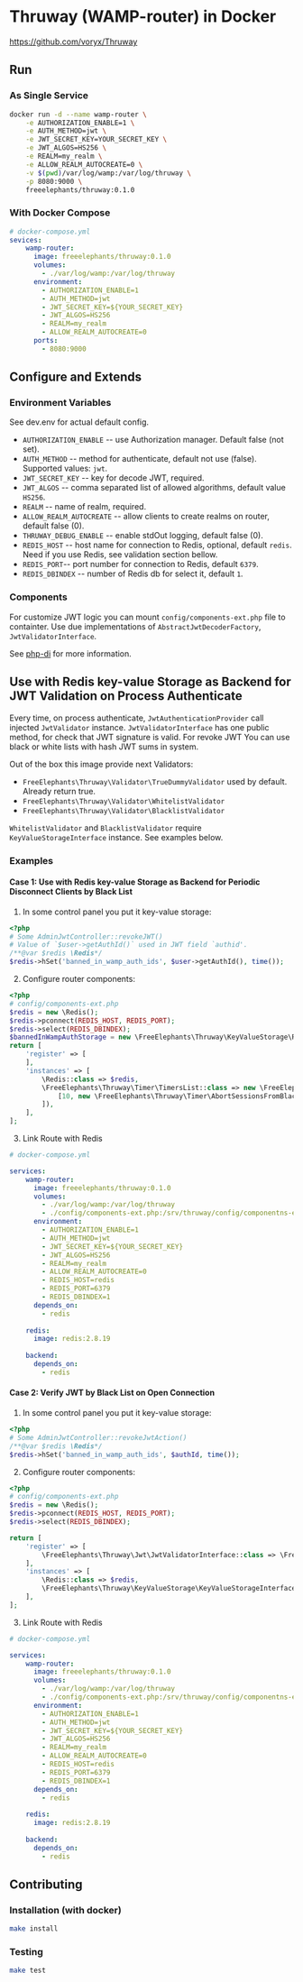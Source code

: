 # Thruway (WAMP-router) in Docker

https://github.com/voryx/Thruway

## Run 

### As Single Service
```bash
docker run -d --name wamp-router \
    -e AUTHORIZATION_ENABLE=1 \
    -e AUTH_METHOD=jwt \
    -e JWT_SECRET_KEY=YOUR_SECRET_KEY \
    -e JWT_ALGOS=HS256 \
    -e REALM=my_realm \
    -e ALLOW_REALM_AUTOCREATE=0 \
    -v $(pwd)/var/log/wamp:/var/log/thruway \
    -p 8080:9000 \
    freeelephants/thruway:0.1.0
```

### With Docker Compose

```yaml
# docker-compose.yml
sevices:
    wamp-router:
      image: freeelephants/thruway:0.1.0 
      volumes:
        - ./var/log/wamp:/var/log/thruway
      environment:
        - AUTHORIZATION_ENABLE=1
        - AUTH_METHOD=jwt
        - JWT_SECRET_KEY=${YOUR_SECRET_KEY}
        - JWT_ALGOS=HS256
        - REALM=my_realm
        - ALLOW_REALM_AUTOCREATE=0
      ports:
        - 8080:9000
```

## Configure and Extends

### Environment Variables

See dev.env for actual default config. 

- `AUTHORIZATION_ENABLE` -- use Authorization manager. Default false (not set). 
- `AUTH_METHOD` -- method for authenticate, default not use (false). Supported values: `jwt`. 
- `JWT_SECRET_KEY` -- key for decode JWT, required.
- `JWT_ALGOS` -- comma separated list of allowed algorithms, default value `HS256`.
- `REALM` -- name of realm, required. 
- `ALLOW_REALM_AUTOCREATE` -- allow clients to create realms on router, default false (0).
- `THRUWAY_DEBUG_ENABLE` -- enable stdOut logging, default false (0).
- `REDIS_HOST` -- host name for connection to Redis, optional, default `redis`. Need if you use Redis, see validation section bellow. 
- `REDIS_PORT`-- port number for connection to Redis, default `6379`. 
- `REDIS_DBINDEX` -- number of Redis db for select it, default `1`.  

### Components

For customize JWT logic you can mount `config/components-ext.php` file to containter. Use due implementations of `AbstractJwtDecoderFactory`, `JwtValidatorInterface`. 
 
See [php-di](https://github.com/FreeElephants/php-di) for more information. 

## Use with Redis key-value Storage as Backend for JWT Validation on Process Authenticate
  
Every time, on process authenticate, `JwtAuthenticationProvider` call injected `JwtValidator` instance. `JwtValidatorInterface` has one public method, for check that JWT signature is valid. 
For revoke JWT You can use black or white lists with hash JWT sums in system. 

Out of the box this image provide next Validators:
- `FreeElephants\Thruway\Validator\TrueDummyValidator` used by default. Already return true. 
- `FreeElephants\Thruway\Validator\WhitelistValidator`
- `FreeElephants\Thruway\Validator\BlacklistValidator`

`WhitelistValidator` and `BlacklistValidator` require `KeyValueStorageInterface` instance. See examples below.   

### Examples

#### Case 1: Use with Redis key-value Storage as Backend for Periodic Disconnect Clients by Black List
 
1. In some control panel you put it key-value storage: 
```php
<?php 
# Some AdminJwtController::revokeJWT()
# Value of `$user->getAuthId()` used in JWT field `authid'.
/**@var $redis \Redis*/
$redis->hSet('banned_in_wamp_auth_ids', $user->getAuthId(), time());
```

2. Configure router components: 
```php
<?php
# config/components-ext.php
$redis = new \Redis();
$redis->pconnect(REDIS_HOST, REDIS_PORT);
$redis->select(REDIS_DBINDEX);
$bannedInWampAuthStorage = new \FreeElephants\Thruway\KeyValueStorage\Redis\HashKeyStorageRedisAdapter($redis, 'banned_in_wamp_auth_ids');
return [
    'register' => [
    ],
    'instances' => [
        \Redis::class => $redis,
        \FreeElephants\Thruway\Timer\TimersList::class => new \FreeElephants\Thruway\Timer\TimersList([
            [10, new \FreeElephants\Thruway\Timer\AbortSessionsFromBlacklistTimer($bannedInWampAuthStorage)]
        ]),
    ],
];
```

3. Link Route with Redis
```yaml
# docker-compose.yml

services: 
    wamp-router:
      image: freeelephants/thruway:0.1.0 
      volumes:
        - ./var/log/wamp:/var/log/thruway
        - ./config/components-ext.php:/srv/thruway/config/componentns-ext.php
      environment:
        - AUTHORIZATION_ENABLE=1
        - AUTH_METHOD=jwt
        - JWT_SECRET_KEY=${YOUR_SECRET_KEY}
        - JWT_ALGOS=HS256
        - REALM=my_realm
        - ALLOW_REALM_AUTOCREATE=0
        - REDIS_HOST=redis
        - REDIS_PORT=6379
        - REDIS_DBINDEX=1
      depends_on:
        - redis
    
    redis:
      image: redis:2.8.19
    
    backend:
      depends_on:
        - redis    

```

#### Case 2: Verify JWT by Black List on Open Connection 

1. In some control panel you put it key-value storage: 
```php
<?php 
# Some AdminJwtController::revokeJwtAction()
/**@var $redis \Redis*/
$redis->hSet('banned_in_wamp_auth_ids', $authId, time());
``` 

2. Configure router components:
```php
<?php
# config/components-ext.php
$redis = new \Redis();
$redis->pconnect(REDIS_HOST, REDIS_PORT);
$redis->select(REDIS_DBINDEX);

return [
    'register' => [
        \FreeElephants\Thruway\Jwt\JwtValidatorInterface::class => \FreeElephants\Thruway\Validator\BlacklistValidator::class
    ],
    'instances' => [
        \Redis::class => $redis,
        \FreeElephants\Thruway\KeyValueStorage\KeyValueStorageInterface::class => new \FreeElephants\Thruway\KeyValueStorage\Redis\HashKeyStorageRedisAdapter($redis, 'banned_in_wamp_auth_ids'),
    ],
];
```

3. Link Route with Redis
```yaml
# docker-compose.yml

services: 
    wamp-router:
      image: freeelephants/thruway:0.1.0 
      volumes:
        - ./var/log/wamp:/var/log/thruway
        - ./config/components-ext.php:/srv/thruway/config/componentns-ext.php
      environment:
        - AUTHORIZATION_ENABLE=1
        - AUTH_METHOD=jwt
        - JWT_SECRET_KEY=${YOUR_SECRET_KEY}
        - JWT_ALGOS=HS256
        - REALM=my_realm
        - ALLOW_REALM_AUTOCREATE=0
        - REDIS_HOST=redis
        - REDIS_PORT=6379
        - REDIS_DBINDEX=1
      depends_on:
        - redis
    
    redis:
      image: redis:2.8.19
    
    backend:
      depends_on:
        - redis    

```

## Contributing

### Installation (with docker)

```bash
make install 
```

### Testing
```bash
make test
```

